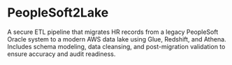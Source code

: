 # PeopleSoft2Lake
A secure ETL pipeline that migrates HR records from a legacy PeopleSoft Oracle system to a modern AWS data lake using Glue, Redshift, and Athena. Includes schema modeling, data cleansing, and post-migration validation to ensure accuracy and audit readiness.
